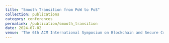 ```yaml
--- 
title: "Smooth Transition from PoW to PoS" 
collection: publications 
category: conferences 
permalink: /publication/smooth_transition 
date: 2024-07-02
venue: 'The 6th ACM International Symposium on Blockchain and Secure Critical Infrastructure (BSCI) - Accepted for Publication' 
---
```

